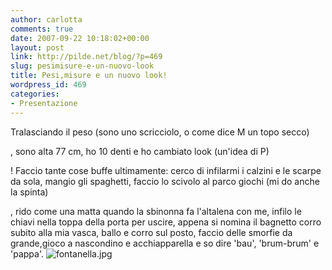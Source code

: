 ```yaml
---
author: carlotta
comments: true
date: 2007-09-22 10:18:02+00:00
layout: post
link: http://pilde.net/blog/?p=469
slug: pesimisure-e-un-nuovo-look
title: Pesi,misure e un nuovo look!
wordpress_id: 469
categories:
- Presentazione
---
```


Tralasciando il peso (sono uno scricciolo, o come dice M un topo secco)


, sono alta 77 cm, ho 10 denti e ho cambiato look (un'idea di P)


! Faccio tante cose buffe ultimamente: cerco di infilarmi i calzini e le scarpe da sola, mangio gli spaghetti, faccio lo scivolo al parco giochi (mi do anche la spinta)


, rido come una matta quando la sbinonna fa l'altalena con me, infilo le chiavi nella toppa della porta per uscire, appena si nomina il bagnetto corro subito alla mia vasca, ballo e corro sul posto, faccio delle smorfie da grande,gioco a nascondino e acchiapparella e so dire 'bau', 'brum-brum' e 'pappa'.
![fontanella.jpg](http://pilde.net/blog/wp-content/uploads/2007/09/fontanella.jpg)



